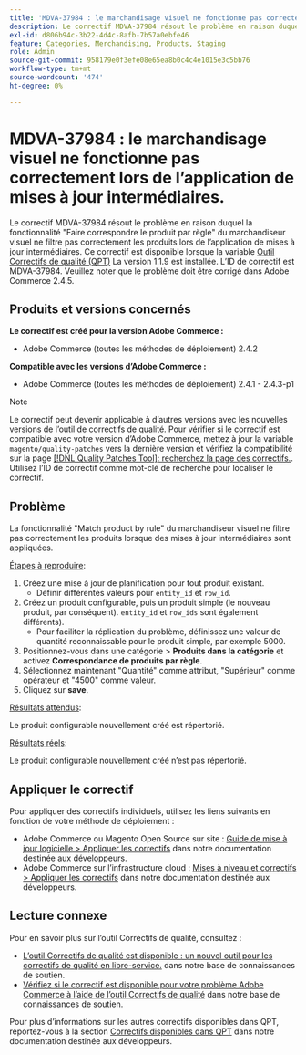 ```yaml
---
title: 'MDVA-37984 : le marchandisage visuel ne fonctionne pas correctement lors de l’application de mises à jour intermédiaires'
description: Le correctif MDVA-37984 résout le problème en raison duquel la fonctionnalité "Faire correspondre le produit par règle" du marchandiseur visuel ne filtre pas correctement les produits lors de l’application de mises à jour intermédiaires. Ce correctif est disponible lorsque l’[outil de correctifs de qualité (QPT)](/help/announcements/adobe-commerce-announcements/magento-quality-patches-released-new-tool-to-self-serve-quality-patches.md) 1.1.9 est installé. L’ID de correctif est MDVA-37984. Veuillez noter que le problème doit être corrigé dans Adobe Commerce 2.4.5.
exl-id: d806b94c-3b22-4d4c-8afb-7b57a0ebfe46
feature: Categories, Merchandising, Products, Staging
role: Admin
source-git-commit: 958179e0f3efe08e65ea8b0c4c4e1015e3c5bb76
workflow-type: tm+mt
source-wordcount: '474'
ht-degree: 0%

---
```


# MDVA-37984 : le marchandisage visuel ne fonctionne pas correctement lors de l’application de mises à jour intermédiaires.

Le correctif MDVA-37984 résout le problème en raison duquel la fonctionnalité &quot;Faire correspondre le produit par règle&quot; du marchandiseur visuel ne filtre pas correctement les produits lors de l’application de mises à jour intermédiaires. Ce correctif est disponible lorsque la variable [Outil Correctifs de qualité (QPT)](/help/announcements/adobe-commerce-announcements/magento-quality-patches-released-new-tool-to-self-serve-quality-patches.md) La version 1.1.9 est installée. L’ID de correctif est MDVA-37984. Veuillez noter que le problème doit être corrigé dans Adobe Commerce 2.4.5.

## Produits et versions concernés

**Le correctif est créé pour la version Adobe Commerce :**

* Adobe Commerce (toutes les méthodes de déploiement) 2.4.2

**Compatible avec les versions d’Adobe Commerce :**

* Adobe Commerce (toutes les méthodes de déploiement) 2.4.1 - 2.4.3-p1

>[!NOTE]
>
>Le correctif peut devenir applicable à d’autres versions avec les nouvelles versions de l’outil de correctifs de qualité. Pour vérifier si le correctif est compatible avec votre version d’Adobe Commerce, mettez à jour la variable `magento/quality-patches` vers la dernière version et vérifiez la compatibilité sur la page [[!DNL Quality Patches Tool]: recherchez la page des correctifs.](https://devdocs.magento.com/quality-patches/tool.html#patch-grid). Utilisez l’ID de correctif comme mot-clé de recherche pour localiser le correctif.

## Problème

La fonctionnalité &quot;Match product by rule&quot; du marchandiseur visuel ne filtre pas correctement les produits lorsque des mises à jour intermédiaires sont appliquées.

<u>Étapes à reproduire</u>:

1. Créez une mise à jour de planification pour tout produit existant.
   * Définir différentes valeurs pour `entity_id` et `row_id`.
1. Créez un produit configurable, puis un produit simple (le nouveau produit, par conséquent). `entity_id` et `row_ids` sont également différents).
   * Pour faciliter la réplication du problème, définissez une valeur de quantité reconnaissable pour le produit simple, par exemple 5000.
1. Positionnez-vous dans une catégorie > **Produits dans la catégorie** et activez **Correspondance de produits par règle**.
1. Sélectionnez maintenant &quot;Quantité&quot; comme attribut, &quot;Supérieur&quot; comme opérateur et &quot;4500&quot; comme valeur.
1. Cliquez sur **save**.

<u>Résultats attendus</u>:

Le produit configurable nouvellement créé est répertorié.

<u>Résultats réels</u>:

Le produit configurable nouvellement créé n’est pas répertorié.

## Appliquer le correctif

Pour appliquer des correctifs individuels, utilisez les liens suivants en fonction de votre méthode de déploiement :

* Adobe Commerce ou Magento Open Source sur site : [Guide de mise à jour logicielle > Appliquer les correctifs](https://devdocs.magento.com/guides/v2.4/comp-mgr/patching/mqp.html) dans notre documentation destinée aux développeurs.
* Adobe Commerce sur l’infrastructure cloud : [Mises à niveau et correctifs > Appliquer les correctifs](https://devdocs.magento.com/cloud/project/project-patch.html) dans notre documentation destinée aux développeurs.

## Lecture connexe

Pour en savoir plus sur l’outil Correctifs de qualité, consultez :

* [L’outil Correctifs de qualité est disponible : un nouvel outil pour les correctifs de qualité en libre-service.](/help/announcements/adobe-commerce-announcements/magento-quality-patches-released-new-tool-to-self-serve-quality-patches.md) dans notre base de connaissances de soutien.
* [Vérifiez si le correctif est disponible pour votre problème Adobe Commerce à l’aide de l’outil Correctifs de qualité](/help/support-tools/patches-available-in-qpt-tool/check-patch-for-magento-issue-with-magento-quality-patches.md) dans notre base de connaissances de soutien.

Pour plus d’informations sur les autres correctifs disponibles dans QPT, reportez-vous à la section [Correctifs disponibles dans QPT](https://devdocs.magento.com/quality-patches/tool.html#patch-grid) dans notre documentation destinée aux développeurs.
